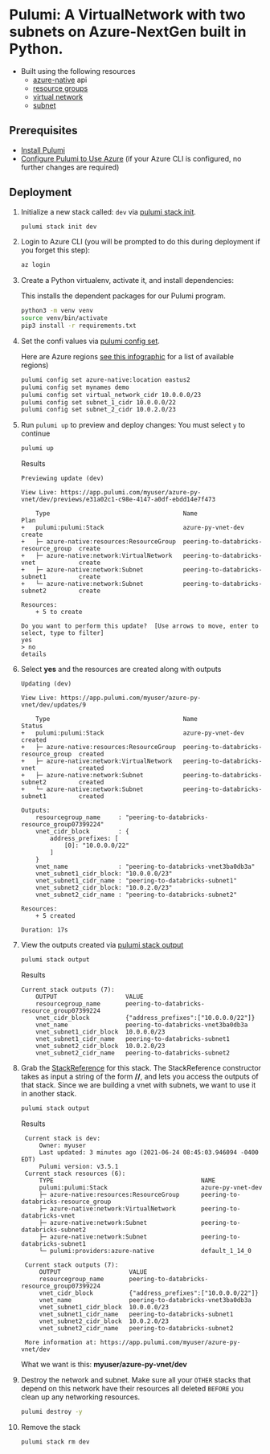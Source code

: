# Pulumi:  A VirtualNetwork with two subnets on Azure-NextGen built in Python.
* Built using the following resources
  * [azure-native](https://www.pulumi.com/docs/reference/pkg/azure-nextgen/) api
  * [resource groups](https://www.pulumi.com/docs/reference/pkg/azure-native/resources/resourcegroup/)
  * [virtual network](https://www.pulumi.com/docs/reference/pkg/azure-native/network/virtualnetwork/) 
  * [subnet](https://www.pulumi.com/docs/reference/pkg/azure-native/network/subnet/)

## Prerequisites

* [Install Pulumi](https://www.pulumi.com/docs/get-started/install/)
* [Configure Pulumi to Use Azure](https://www.pulumi.com/docs/intro/cloud-providers/azure/setup/) (if your Azure CLI is configured, no further changes are required)

## Deployment

1. Initialize a new stack called: `dev` via [pulumi stack init](https://www.pulumi.com/docs/reference/cli/pulumi_stack_init/). 
    ```bash
    pulumi stack init dev
    ```

1. Login to Azure CLI (you will be prompted to do this during deployment if you forget this step):
    ```bash
    az login
    ```

1. Create a Python virtualenv, activate it, and install dependencies:

    This installs the dependent packages for our Pulumi program.

    ```bash
    python3 -m venv venv
    source venv/bin/activate
    pip3 install -r requirements.txt
    ```

1. Set the confi values via [pulumi config set](https://www.pulumi.com/docs/reference/cli/pulumi_config_set/).

   Here are Azure regions [see this infographic](https://azure.microsoft.com/en-us/global-infrastructure/regions/) for a list of available regions)
   
   ```bash
   pulumi config set azure-native:location eastus2
   pulumi config set mynames demo
   pulumi config set virtual_network_cidr 10.0.0.0/23
   pulumi config set subnet_1_cidr 10.0.0.0/22
   pulumi config set subnet_2_cidr 10.0.2.0/23
   ```
1. Run `pulumi up` to preview and deploy changes: You must select `y` to continue
  
    ```bash
    pulumi up
    ```
    Results
    ```
    Previewing update (dev)

    View Live: https://app.pulumi.com/myuser/azure-py-vnet/dev/previews/e31a02c1-c98e-4147-a0df-ebdd14e7f473

        Type                                     Name                                  Plan       
    +   pulumi:pulumi:Stack                      azure-py-vnet-dev                     create     
    +   ├─ azure-native:resources:ResourceGroup  peering-to-databricks-resource_group  create     
    +   ├─ azure-native:network:VirtualNetwork   peering-to-databricks-vnet            create     
    +   ├─ azure-native:network:Subnet           peering-to-databricks-subnet1         create     
    +   └─ azure-native:network:Subnet           peering-to-databricks-subnet2         create     
    
    Resources:
        + 5 to create

    Do you want to perform this update?  [Use arrows to move, enter to select, type to filter]
    yes
    > no
    details
    ```
1. Select **yes** and the resources are created along with outputs
    ```
    Updating (dev)

    View Live: https://app.pulumi.com/myuser/azure-py-vnet/dev/updates/9

        Type                                     Name                                  Status      
    +   pulumi:pulumi:Stack                      azure-py-vnet-dev                     created     
    +   ├─ azure-native:resources:ResourceGroup  peering-to-databricks-resource_group  created     
    +   ├─ azure-native:network:VirtualNetwork   peering-to-databricks-vnet            created     
    +   ├─ azure-native:network:Subnet           peering-to-databricks-subnet2         created     
    +   └─ azure-native:network:Subnet           peering-to-databricks-subnet1         created     
    
    Outputs:
        resourcegroup_name     : "peering-to-databricks-resource_group07399224"
        vnet_cidr_block        : {
            address_prefixes: [
                [0]: "10.0.0.0/22"
            ]
        }
        vnet_name              : "peering-to-databricks-vnet3ba0db3a"
        vnet_subnet1_cidr_block: "10.0.0.0/23"
        vnet_subnet1_cidr_name : "peering-to-databricks-subnet1"
        vnet_subnet2_cidr_block: "10.0.2.0/23"
        vnet_subnet2_cidr_name : "peering-to-databricks-subnet2"

    Resources:
        + 5 created

    Duration: 17s
    ```

1. View the outputs created via [pulumi stack output](https://www.pulumi.com/docs/reference/cli/pulumi_stack_output/)
   ```bash
   pulumi stack output
   ```
   Results

    ```
    Current stack outputs (7):
        OUTPUT                   VALUE
        resourcegroup_name       peering-to-databricks-resource_group07399224
        vnet_cidr_block          {"address_prefixes":["10.0.0.0/22"]}
        vnet_name                peering-to-databricks-vnet3ba0db3a
        vnet_subnet1_cidr_block  10.0.0.0/23
        vnet_subnet1_cidr_name   peering-to-databricks-subnet1
        vnet_subnet2_cidr_block  10.0.2.0/23
        vnet_subnet2_cidr_name   peering-to-databricks-subnet2
    ```

1. Grab the [StackReference](https://www.pulumi.com/docs/intro/concepts/organizing-stacks-projects/#inter-stack-dependencies) for this stack. The StackReference constructor takes as input a string of the form **<organization>/<project>/<stack>**, and lets you access the outputs of that stack.
   Since we are building a vnet with subnets, we want to use it in another stack.
   ```bash
   pulumi stack output
   ```

   Results
   ```
    Current stack is dev:
        Owner: myuser
        Last updated: 3 minutes ago (2021-06-24 08:45:03.946094 -0400 EDT)
        Pulumi version: v3.5.1
    Current stack resources (6):
        TYPE                                         NAME
        pulumi:pulumi:Stack                          azure-py-vnet-dev
        ├─ azure-native:resources:ResourceGroup      peering-to-databricks-resource_group
        ├─ azure-native:network:VirtualNetwork       peering-to-databricks-vnet
        ├─ azure-native:network:Subnet               peering-to-databricks-subnet2
        ├─ azure-native:network:Subnet               peering-to-databricks-subnet1
        └─ pulumi:providers:azure-native             default_1_14_0

    Current stack outputs (7):
        OUTPUT                   VALUE
        resourcegroup_name       peering-to-databricks-resource_group07399224
        vnet_cidr_block          {"address_prefixes":["10.0.0.0/22"]}
        vnet_name                peering-to-databricks-vnet3ba0db3a
        vnet_subnet1_cidr_block  10.0.0.0/23
        vnet_subnet1_cidr_name   peering-to-databricks-subnet1
        vnet_subnet2_cidr_block  10.0.2.0/23
        vnet_subnet2_cidr_name   peering-to-databricks-subnet2

    More information at: https://app.pulumi.com/myuser/azure-py-vnet/dev
   ```

   What we want is this:  **myuser/azure-py-vnet/dev**

1. Destroy the network and subnet. Make sure all your `OTHER` stacks that depend on this network have their resources all deleted `BEFORE` you clean up any networking resources.
    ```bash
    pulumi destroy -y
    ```

1. Remove the stack
   ```bash
   pulumi stack rm dev
   ```